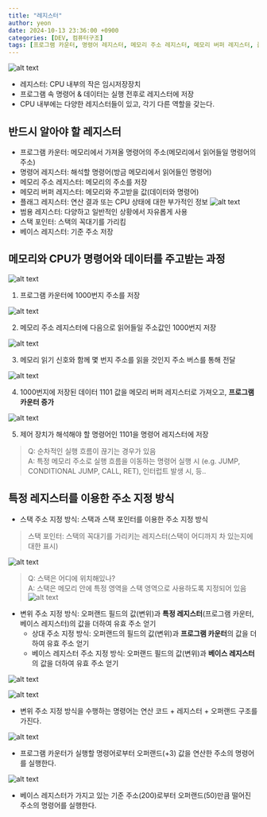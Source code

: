 ```yaml
---
title: "레지스터"
author: yeon
date: 2024-10-13 23:36:00 +0900
categories: [DEV, 컴퓨터구조]
tags: [프로그램 카운터, 명령어 레지스터, 메모리 주소 레지스터, 메모리 버퍼 레지스터, 플래그 레지스터, 범용 레지스터, 스택 포인터, 베이스 레지스터]
---
```


![alt text](/assets/img/컴퓨터구조/Register/image.png)

- 레지스터: CPU 내부의 작은 임시저장장치
- 프로그램 속 명령어 & 데이터는 실행 전후로 레지스터에 저장
- CPU 내부에는 다양한 레지스터들이 있고, 각기 다른 역할을 갖는다.

## 반드시 알아야 할 레지스터
- 프로그램 카운터: 메모리에서 가져올 명령어의 주소(메모리에서 읽어들일 명령어의 주소)
- 명령어 레지스터: 해석할 명령어(방금 메모리에서 읽어들인 명령어)
- 메모리 주소 레지스터: 메모리의 주소를 저장
- 메모리 버퍼 레지스터: 메모리와 주고받을 값(데이터와 명령어)
- 플래그 레지스터: 연산 결과 또는 CPU 상태에 대한 부가적인 정보
![alt text](/assets/img/컴퓨터구조/Register/image-1.png)
- 범용 레지스터: 다양하고 일반적인 상황에서 자유롭게 사용
- 스택 포인터: 스택의 꼭대기를 가리킴
- 베이스 레지스터: 기준 주소 저장

## 메모리와 CPU가 명령어와 데이터를 주고받는 과정

![alt text](/assets/img/컴퓨터구조/Register/image-2.png)

1. 프로그램 카운터에 1000번지 주소를 저장

![alt text](/assets/img/컴퓨터구조/Register/image-3.png)

2. 메모리 주소 레지스터에 다음으로 읽어들일 주소값인 1000번지 저장

![alt text](/assets/img/컴퓨터구조/Register/image-4.png)

3. 메모리 읽기 신호와 함께 몇 번지 주소를 읽을 것인지 주소 버스를 통해 전달

![alt text](/assets/img/컴퓨터구조/Register/image-5.png)

4. 1000번지에 저장된 데이터 1101 값을 메모리 버퍼 레지스터로 가져오고, **프로그램 카운터 증가**

![alt text](/assets/img/컴퓨터구조/Register/image-6.png)

5. 제어 장치가 해석해야 할 명령어인 1101을 명령어 레지스터에 저장

> Q: 순차적인 실행 흐름이 끊기는 경우가 있음   
A: 특정 메모리 주소로 실행 흐름을 이동하는 명령어 실행 시 (e.g. JUMP, CONDITIONAL JUMP, CALL, RET), 인터럽트 발생 시, 등..

## 특정 레지스터를 이용한 주소 지정 방식
- 스택 주소 지정 방식: 스택과 스택 포인터를 이용한 주소 지정 방식
> 스택 포인터: 스택의 꼭대기를 가리키는 레지스터(스택이 어디까지 차 있는지에 대한 표시)

![alt text](/assets/img/컴퓨터구조/Register/image-7.png)

> Q: 스택은 어디에 위치해있나?   
A: 스택은 메모리 안에 특정 영역을 스택 영역으로 사용하도록 지정되어 있음
![alt text](/assets/img/컴퓨터구조/Register/image-8.png)

- 변위 주소 지정 방식: 오퍼랜드 필드의 값(변위)과 **특정 레지스터**(프로그램 카운터, 베이스 레지스터)의 값을 더하여 유효 주소 얻기
    - 상대 주소 지정 방식: 오퍼랜드의 필드의 값(변위)과 **프로그램 카운터**의 값을 더하여 유효 주소 얻기
    - 베이스 레지스터 주소 지정 방식: 오퍼랜드 필드의 값(변위)과 **베이스 레지스터**의 값을 더하여 유효 주소 얻기

![alt text](/assets/img/컴퓨터구조/Register/image-9.png)

![alt text](/assets/img/컴퓨터구조/Register/image-10.png)
- 변위 주소 지정 방식을 수행하는 명령어는 연산 코드 + 레지스터 + 오퍼랜드 구조를 가진다.

![alt text](/assets/img/컴퓨터구조/Register/image-11.png)
- 프로그램 카운터가 실행할 명령어로부터 오퍼랜드(+3) 값을 연산한 주소의 명령어를 실행한다.

![alt text](/assets/img/컴퓨터구조/Register/image-12.png)
- 베이스 레지스터가 가지고 있는 기준 주소(200)로부터 오퍼랜드(50)만큼 떨어진 주소의 명령어를 실행한다.